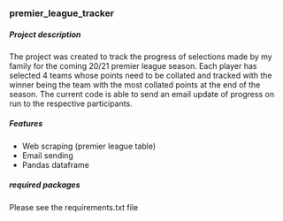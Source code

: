 ### premier_league_tracker

##### Project description

The project was created to track the progress of selections made by my family for the coming 20/21 premier league season. Each player has selected 4 teams whose points need to be collated and tracked with the winner being the team with the most collated points at the end of the season. The current code is able to send an email update of progress on run to the respective participants.

##### Features

- Web scraping (premier league table)
- Email sending
- Pandas dataframe

##### required packages

Please see the requirements.txt file
